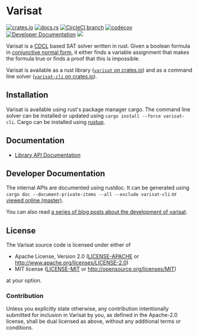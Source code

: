 # Varisat

[![crates.io](https://img.shields.io/crates/v/varisat.svg)](https://crates.io/crates/varisat)
[![docs.rs](https://docs.rs/varisat/badge.svg)](https://docs.rs/varisat)
[![CircleCI branch](https://img.shields.io/circleci/project/github/jix/varisat/master.svg)](https://circleci.com/gh/jix/varisat/tree/master)
[![codecov](https://img.shields.io/codecov/c/gh/jix/varisat/master.svg)](https://codecov.io/gh/jix/varisat)
[![Developer Documentation](https://img.shields.io/badge/dev%20docs-master-blue.svg)](https://jix.github.io/varisat/varisat/)
![](https://img.shields.io/crates/l/varisat.svg)

Varisat is a [CDCL][cdcl] based SAT solver written in rust. Given a boolean
formula in [conjunctive normal form][cnf], it either finds a variable
assignment that makes the formula true or finds a proof that this is
impossible.

Varisat is available as a rust library ([`varisat` on
crates.io][crate-varisat]) and as a command line solver ([`varisat-cli` on
crates.io][crate-varisat-cli]).

## Installation

Varisat is available using rust's package manager cargo. The command line
solver can be installed or updated using `cargo install --force varisat-cli`.
Cargo can be installed using [rustup](https://rustup.rs/).

## Documentation

  * [Library API Documentation](https://docs.rs/crate/varisat)

## Developer Documentation

The internal APIs are documented using rustdoc. It can be generated using
`cargo doc --document-private-items --all --exclude varisat-cli` or [viewed
online (master)][dev-docs].

You can also read [a series of blog posts about the development of
varisat][blog-series].

## License

The Varisat source code is licensed under either of

  * Apache License, Version 2.0
    ([LICENSE-APACHE](LICENSE-APACHE) or
    http://www.apache.org/licenses/LICENSE-2.0)
  * MIT license
    ([LICENSE-MIT](LICENSE-MIT) or http://opensource.org/licenses/MIT)

at your option.

### Contribution

Unless you explicitly state otherwise, any contribution intentionally submitted
for inclusion in Varisat by you, as defined in the Apache-2.0 license, shall be
dual licensed as above, without any additional terms or conditions.

[cdcl]: https://en.wikipedia.org/wiki/Conflict-Driven_Clause_Learning
[cnf]: https://en.wikipedia.org/wiki/Conjunctive_normal_form
[dev-docs]: https://jix.github.io/dev/varisat/varisat/
[blog-series]: https://jix.one/tags/refactoring-varisat/
[crate-varisat]: https://crates.io/crates/varisat
[crate-varisat-cli]: https://crates.io/crates/varisat-cli
